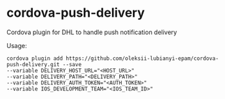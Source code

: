 # cordova-push-delivery
Cordova plugin for DHL to handle push notification delivery

Usage:
```
cordova plugin add https://github.com/oleksii-lubianyi-epam/cordova-push-delivery.git --save 
--variable DELIVERY_HOST_URL="<HOST_URL>" 
--variable DELIVERY_PATH="<DELIVERY_PATH>" 
--variable DELIVERY_AUTH_TOKEN="<AUTH_TOKEN>" 
--variable IOS_DEVELOPMENT_TEAM="<IOS_TEAM_ID>"
```
